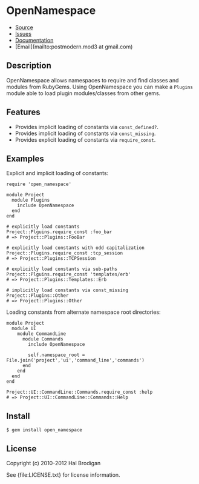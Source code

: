 # OpenNamespace

* [Source](https://github.com/postmodern/open_namespace)
* [Issues](https://github.com/postmodern/open_namespace/issues)
* [Documentation](http://rubydoc.info/gems/open_namespace/frames)
* [Email](mailto:postmodern.mod3 at gmail.com)

## Description

OpenNamespace allows namespaces to require and find classes and modules from
RubyGems. Using OpenNamespace you can make a `Plugins` module able to
load plugin modules/classes from other gems.

## Features

* Provides implicit loading of constants via `const_defined?`.
* Provides implicit loading of constants via `const_missing`.
* Provides explicit loading of constants via `require_const`.

## Examples

Explicit and implicit loading of constants:

    require 'open_namespace'

    module Project
      module Plugins
        include OpenNamespace
      end
    end

    # explicitly load constants
    Project::Plguins.require_const :foo_bar
    # => Project::Plugins::FooBar

    # explicitly load constants with odd capitalization
    Project::Plugins.require_const :tcp_session
    # => Project::Plugins::TCPSession

    # explicitly load constants via sub-paths
    Project::Plguins.require_const 'templates/erb'
    # => Project::Plugins::Templates::Erb

    # implicitly load constants via const_missing
    Project::Plugins::Other
    # => Project::Plugins::Other

Loading constants from alternate namespace root directories:

    module Project
      module UI
        module CommandLine
          module Commands
            include OpenNamespace

            self.namespace_root = File.join('project','ui','command_line','commands')
          end
        end
      end
    end

    Project::UI::CommandLine::Commands.require_const :help
    # => Project::UI::CommandLine::Commands::Help

## Install

    $ gem install open_namespace

## License

Copyright (c) 2010-2012 Hal Brodigan

See {file:LICENSE.txt} for license information.
